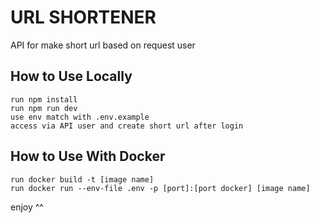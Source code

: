 # URL SHORTENER
API for make short url based on request user

## How to Use Locally
```
run npm install
run npm run dev 
use env match with .env.example
access via API user and create short url after login 

```
## How to Use With Docker
```
run docker build -t [image name]
run docker run --env-file .env -p [port]:[port docker] [image name]

```

enjoy ^^